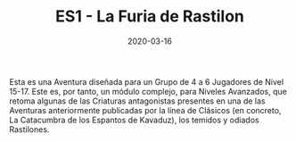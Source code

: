 ﻿---
title: ES1 - La Furia de Rastilon
summary: Un gran peligro se abate sobre la Marca del Este, tal vez la amenaza más grande que jamás pudiéramos imaginar, llegada de alguien de las estrellas. El Imperio Rastilon ha puesto sus ojos en Valion y sólo los grandes héroes que jamás hayan existido podrán conjurar este desafío.
authors:
  - Pedro Gil
date: 2020-03-16
type: post
categories:
- Clásicos de la Marca
tags:
- aventura
- dungeon
minlevels: "15"
maxlevels: "17"
prices: Gratis
session: "2"
mincharacters: "4"
maxcharacters: "6"
eval: oficial
cover: "rastilon.jpg"
download: "rastilon.pdf"
moreinfo: "https://tesorosdelamarca.com/producto/la-furia-de-rastilon/"
license: "OGL"
draft: false

---

Esta es una Aventura diseñada para un Grupo de 4 a 6 Jugadores de Nivel 15-17. Este es, por tanto, un módulo complejo, para Niveles Avanzados, que retoma algunas de las Criaturas antagonistas presentes en una de las Aventuras anteriormente publicadas por la línea de Clásicos (en concreto, La Catacumbra de los Espantos de Kavaduz), los temidos y odiados Rastilones.
